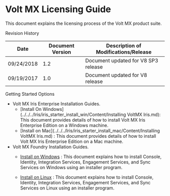                      

# Volt MX Licensing Guide

This document explains the licensing process of the Volt MX product suite.

Revision History

  
| Date | Document Version | Description of Modifications/Release |
| --- | --- | --- |
| 09/24/2018 | 1.2 | Document updated for V8 SP3 release |
| 09/19/2017 | 1.0 | Document updated for V8 release |

Getting Started Options


*   Volt MX Iris Enterprise Installation Guides.
    *   [Install On Windows](../../../Iris/iris_starter_install_win/Content/Installing VoltMX Iris.md): This document provides details of how to install Volt MX Iris Enterprise Edition on a Windows machine.
    *   [Install on Mac](../../../Iris/iris_starter_install_mac/Content/Installing VoltMX Iris.md) : This document provides details of how to install Volt MX Iris Enterprise Edition on a Mac machine.
*   Volt MX Foundry Installation Guides.
    *   [Install on Windows](../../../Foundry/voltmx_foundry_windows_install_guide/Content/Introduction.md) : This document explains how to install Console, Identity, Integration Services, Engagement Services, and Sync Services on Windows using an installer program.
        
    *   [Install on Linux](../../../Foundry/voltmx_foundry_linux_install_guide/Content/Introduction.md) : This document explains how to install Console, Identity, Integration Services, Engagement Services, and Sync Services on Linux using an installer program.
